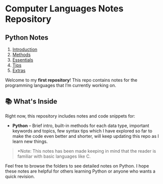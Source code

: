 # Computer Languages Notes Repository

## Python Notes

1. [Introduction](python/[01]intro.ipynb)
2. [Methods](python/methods.ipynb)
3. [Essentials](python/essentials.ipynb)
4. [Tips](python/tips.ipynb)
5. [Extras](python/extras.ipynb)


Welcome to my **first repository**! This repo contains notes for the programming languages that I’m currently working on.

## 📚 What's Inside

Right now, this repository includes notes and code snippets for:

- **Python** – Brief intro, built-in methods for each data type, important keywords and topics, few syntax tips which I have explored so far to make the code even better and shorter, will keep updating this repo as I learn new things.

> *Note: This notes has been made keeping in mind that the reader is familiar with basic languages like C.

Feel free to browse the folders to see detailed notes on Python. I hope these notes are helpful for others learning Python or anyone who wants a quick revision.
